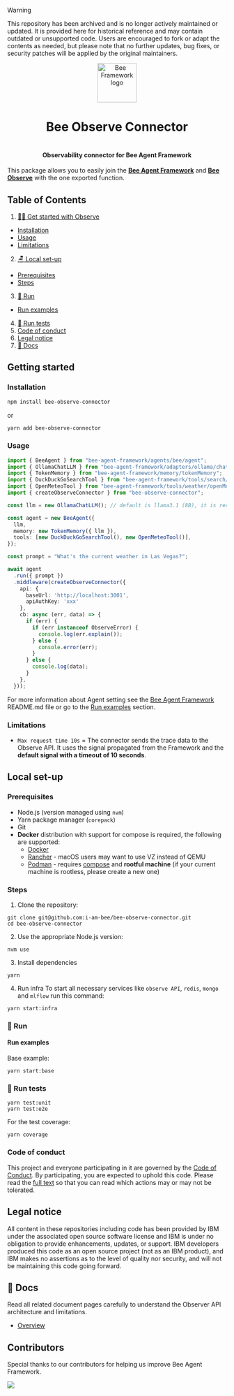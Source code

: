 > [!WARNING]  
> 
> This repository has been archived and is no longer actively maintained or updated. It is provided here for historical reference and may contain outdated or unsupported code. Users are encouraged to fork or adapt the contents as needed, but please note that no further updates, bug fixes, or security patches will be applied by the original maintainers.

<p align="center">
  <picture>
    <source media="(prefers-color-scheme: dark)" srcset="/docs/assets/Bee_logo_white.svg">
    <source media="(prefers-color-scheme: light)" srcset="/docs/assets/Bee_logo_black.svg">
    <img alt="Bee Framework logo" height="90">
  </picture>
</p>

<h1 align="center">Bee Observe Connector</h1>

<p align="center">
  <a aria-label="Join the community on GitHub" href="https://github.com/i-am-bee/bee-observe-connector/discussions">
    <img alt="" src="https://img.shields.io/badge/Join%20the%20community-blueviolet.svg?style=for-the-badge&labelColor=000000&label=Bee">
  </a>
  <h4 align="center">Observability connector for Bee Agent Framework</h4>
</p>

This package allows you to easily join the [**Bee Agent Framework**](https://github.com/i-am-bee/bee-agent-framework) and [**Bee Observe**](https://github.com/i-am-bee/bee-observe) with the one exported function.

## Table of Contents

1. [👩‍💻 Get started with Observe](#-get-started)

- [Installation](#installation)
- [Usage](#usage)
- [Limitations](#limitations)

2. [🪑 Local set-up](#-local-set-up)

- [Prerequisites](#prerequisites)
- [Steps](#steps)

3. [🚀 Run](#-run)

- [Run examples](#run-examples)

4. [🧪 Run tests](#-run-tests)
5. [Code of conduct](#code-of-conduct)
6. [Legal notice](#legal-notice)
7. [📖 Docs](#-docs)

## Getting started

### Installation

```bash
npm install bee-observe-connector
```

or

```bash
yarn add bee-observe-connector
```

### Usage

```typescript
import { BeeAgent } from "bee-agent-framework/agents/bee/agent";
import { OllamaChatLLM } from "bee-agent-framework/adapters/ollama/chat";
import { TokenMemory } from "bee-agent-framework/memory/tokenMemory";
import { DuckDuckGoSearchTool } from "bee-agent-framework/tools/search/duckDuckGoSearch";
import { OpenMeteoTool } from "bee-agent-framework/tools/weather/openMeteo";
import { createObserveConnector } from "bee-observe-connector";

const llm = new OllamaChatLLM(); // default is llama3.1 (8B), it is recommended to use 70B model

const agent = new BeeAgent({
  llm,
  memory: new TokenMemory({ llm }),
  tools: [new DuckDuckGoSearchTool(), new OpenMeteoTool()],
});

const prompt = "What's the current weather in Las Vegas?";

await agent
  .run({ prompt })
  .middleware(createObserveConnector({
    api: {
      baseUrl: 'http://localhost:3001',
      apiAuthKey: 'xxx'
    },
    cb: async (err, data) => {
      if (err) {
        if (err instanceof ObserveError) {
          console.log(err.explain());
        } else {
          console.error(err);
        }
      } else {
        console.log(data);
      }
    },
  }));
```

For more information about Agent setting see the [Bee Agent Framework](https://github.com/i-am-bee/bee-agent-framework) README.md file or go to the [Run examples](#run-examples) section.

### Limitations

- `Max request time 10s` = The connector sends the trace data to the Observe API. It uses the signal propagated from the Framework and the **default signal with a timeout of 10 seconds**.

## Local set-up

### Prerequisites

- Node.js (version managed using `nvm`)
- Yarn package manager (`corepack`)
- Git
- **Docker** distribution with support for compose is required, the following are supported:
  - [Docker](https://www.docker.com/)
  - [Rancher](https://www.rancher.com/) - macOS users may want to use VZ instead of QEMU
  - [Podman](https://podman.io/) - requires [compose](https://podman-desktop.io/docs/compose/setting-up-compose) and **rootful machine** (if your current machine is rootless, please create a new one)

### Steps

1. Clone the repository:

```
git clone git@github.com:i-am-bee/bee-observe-connector.git
cd bee-observe-connector
```

2. Use the appropriate Node.js version:

```
nvm use
```

3. Install dependencies

```
yarn
```

4. Run infra
   To start all necessary services like `observe API`, `redis`, `mongo` and `mlflow` run this command:

```
yarn start:infra
```

### 🚀 Run

#### Run examples

Base example:

```
yarn start:base
```

### 🧪 Run tests

```
yarn test:unit
yarn test:e2e
```

For the test coverage:

```
yarn coverage
```

### Code of conduct

This project and everyone participating in it are governed by the [Code of Conduct](./CODE_OF_CONDUCT.md). By participating, you are expected to uphold this code. Please read the [full text](./CODE_OF_CONDUCT.md) so that you can read which actions may or may not be tolerated.

## Legal notice

All content in these repositories including code has been provided by IBM under the associated open source software license and IBM is under no obligation to provide enhancements, updates, or support. IBM developers produced this code as an open source project (not as an IBM product), and IBM makes no assertions as to the level of quality nor security, and will not be maintaining this code going forward.

## 📖 Docs

Read all related document pages carefully to understand the Observer API architecture and limitations.

- [Overview](./docs/overview.md)

## Contributors

Special thanks to our contributors for helping us improve Bee Agent Framework.

<a href="https://github.com/i-am-bee/bee-observe-connector/graphs/contributors">
  <img src="https://contrib.rocks/image?repo=i-am-bee/bee-observe-connector" />
</a>
